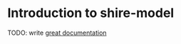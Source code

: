 # Introduction to shire-model

TODO: write [great documentation](http://jacobian.org/writing/what-to-write/)
